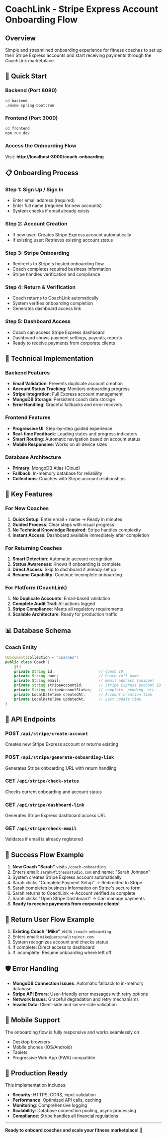# CoachLink - Stripe Express Account Onboarding Flow

## Overview

Simple and streamlined onboarding experience for fitness coaches to set up their Stripe Express accounts and start receiving payments through the CoachLink marketplace.

## 🚀 Quick Start

### Backend (Port 8080)

```bash
cd backend
./mvnw spring-boot:run
```

### Frontend (Port 3000)

```bash
cd frontend
npm run dev
```

### Access the Onboarding Flow

Visit: **http://localhost:3000/coach-onboarding**

## 📋 Onboarding Process

### Step 1: Sign Up / Sign In

- Enter email address (required)
- Enter full name (required for new accounts)
- System checks if email already exists

### Step 2: Account Creation

- If new user: Creates Stripe Express account automatically
- If existing user: Retrieves existing account status

### Step 3: Stripe Onboarding

- Redirects to Stripe's hosted onboarding flow
- Coach completes required business information
- Stripe handles verification and compliance

### Step 4: Return & Verification

- Coach returns to CoachLink automatically
- System verifies onboarding completion
- Generates dashboard access link

### Step 5: Dashboard Access

- Coach can access Stripe Express dashboard
- Dashboard shows payment settings, payouts, reports
- Ready to receive payments from corporate clients

## 🔧 Technical Implementation

### Backend Features

- **Email Validation**: Prevents duplicate account creation
- **Account Status Tracking**: Monitors onboarding progress
- **Stripe Integration**: Full Express account management
- **MongoDB Storage**: Persistent coach data storage
- **Error Handling**: Graceful fallbacks and error recovery

### Frontend Features

- **Progressive UI**: Step-by-step guided experience
- **Real-time Feedback**: Loading states and progress indicators
- **Smart Routing**: Automatic navigation based on account status
- **Mobile Responsive**: Works on all device sizes

### Database Architecture

- **Primary**: MongoDB Atlas (Cloud)
- **Fallback**: In-memory database for reliability
- **Collections**: Coaches with Stripe account relationships

## 🎯 Key Features

### For New Coaches

1. **Quick Setup**: Enter email + name → Ready in minutes
2. **Guided Process**: Clear steps with visual progress
3. **No Technical Knowledge Required**: Stripe handles complexity
4. **Instant Access**: Dashboard available immediately after completion

### For Returning Coaches

1. **Smart Detection**: Automatic account recognition
2. **Status Awareness**: Knows if onboarding is complete
3. **Direct Access**: Skip to dashboard if already set up
4. **Resume Capability**: Continue incomplete onboarding

### For Platform (CoachLink)

1. **No Duplicate Accounts**: Email-based validation
2. **Complete Audit Trail**: All actions logged
3. **Stripe Compliance**: Meets all regulatory requirements
4. **Scalable Architecture**: Ready for production traffic

## 📊 Database Schema

### Coach Entity

```java
@Document(collection = "coaches")
public class Coach {
    @Id
    private String id;                    // Coach ID
    private String name;                  // Coach full name
    private String email;                 // Email address (unique)
    private String stripeAccountId;       // Stripe Express account ID
    private String stripeAccountStatus;   // complete, pending, etc.
    private LocalDateTime createdAt;      // Account creation time
    private LocalDateTime updatedAt;      // Last update time
}
```

## 🔗 API Endpoints

### POST `/api/stripe/create-account`

Creates new Stripe Express account or returns existing

### POST `/api/stripe/generate-onboarding-link`

Generates Stripe onboarding URL with return handling

### GET `/api/stripe/check-status`

Checks current onboarding and account status

### GET `/api/stripe/dashboard-link`

Generates Stripe Express dashboard access URL

### GET `/api/stripe/check-email`

Validates if email is already registered

## 🌟 Success Flow Example

1. **New Coach "Sarah"** visits `/coach-onboarding`
2. Enters email: `sarah@fitnessstudio.com` and name: "Sarah Johnson"
3. System creates Stripe Express account automatically
4. Sarah clicks "Complete Payment Setup" → Redirected to Stripe
5. Sarah completes business information on Stripe's secure form
6. Sarah returns to CoachLink → Account verified as complete
7. Sarah clicks "Open Stripe Dashboard" → Can manage payments
8. **Ready to receive payments from corporate clients!**

## 🔄 Return User Flow Example

1. **Existing Coach "Mike"** visits `/coach-onboarding`
2. Enters email: `mike@personaltrainer.com`
3. System recognizes account and checks status
4. If complete: Direct access to dashboard
5. If incomplete: Resume onboarding where left off

## 🛡️ Error Handling

- **MongoDB Connection Issues**: Automatic fallback to in-memory database
- **Stripe API Errors**: User-friendly error messages with retry options
- **Network Issues**: Graceful degradation and retry mechanisms
- **Invalid Data**: Client-side and server-side validation

## 📱 Mobile Support

The onboarding flow is fully responsive and works seamlessly on:

- Desktop browsers
- Mobile phones (iOS/Android)
- Tablets
- Progressive Web App (PWA) compatible

## 🚀 Production Ready

This implementation includes:

- **Security**: HTTPS, CORS, input validation
- **Performance**: Optimized API calls, caching
- **Monitoring**: Comprehensive logging
- **Scalability**: Database connection pooling, async processing
- **Compliance**: Stripe handles all financial regulations

---

**Ready to onboard coaches and scale your fitness marketplace!** 🎯
